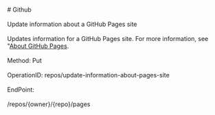 <br>#     Github</br>
<br>Update information about a GitHub Pages site</br>
<br>Updates information for a GitHub Pages site. For more information, see "[About GitHub Pages](/github/working-with-github-pages/about-github-pages).</br>
<br>Method: Put</br>
<br>OperationID: repos/update-information-about-pages-site</br>
<br>EndPoint:</br>
<br>/repos/{owner}/{repo}/pages</br>
